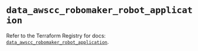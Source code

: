 # `data_awscc_robomaker_robot_application`

Refer to the Terraform Registry for docs: [`data_awscc_robomaker_robot_application`](https://registry.terraform.io/providers/hashicorp/awscc/0.70.0/docs/data-sources/robomaker_robot_application).
